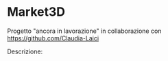 # Market3D

Progetto "ancora in lavorazione" in collaborazione con https://github.com/Claudia-Laici

Descrizione: